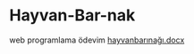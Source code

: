 # Hayvan-Bar-nak
web programlama ödevim
[hayvanbarınağı.docx](https://github.com/udunilayda/Hayvan-Bar-nak/files/12264598/hayvanbarinagi.docx)
